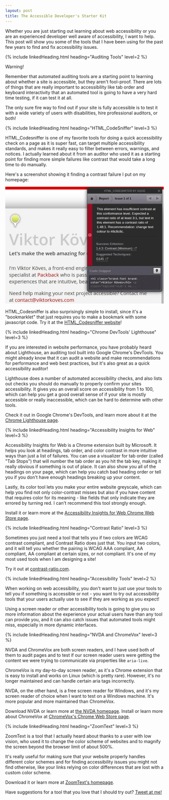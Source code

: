 ```yaml
---
layout: post
title: The Accessible Developer's Starter Kit
---
```


Whether you are just starting out learning about web accessibility or you are an
experienced developer well aware of accessibility, I want to help. This post
will show you some of the tools that I have been using for the past few years to
find and fix accessibility issues.



{% include linkedHeading.html heading="Auditing Tools" level=2 %}

<div class="notice-panel -warning">
  <div class="notice-label">Warning!</div>

  <p>
    Remember that automated auditing tools are a
    starting point to learning about whether a site is accessible, but they
    aren't fool-proof. There are lots of things that are really important to
    accessibility like tab order and keyboard interactivity that an automated
    tool is going to have a very hard time testing, if it can test it at all.
  </p>

  <p>
    The only sure fire way to find out if your site is fully accessible is to
    test it with a wide variety of users with disabilities, hire professional
    auditors, or both!
  </p>
</div>


{% include linkedHeading.html heading="HTML_CodeSniffer" level=3 %}

HTML_Codesniffer is one of my favorite tools for doing a quick accessibility
check on a page as it is super fast, can target multiple accessibility
standards, and makes it really easy to filter between errors, warnings, and
notices. I actually learned about it from an auditor who used it as a starting
point for finding more simple failures like contrast that would take a long time
to do manually.

Here's a screenshot showing it finding a contrast failure I put on my homepage:

![HTML_Codesniffer error showing contrast failure](/post-assets/html-code-sniffer-example.jpg)

HTML_Codesniffer is also surprisingly simple to install, since it's a
"bookmarklet" that just requires you to make a bookmark with some javascript code.
Try it at the [HTML_Codesniffer website][html-codesniffer]!


{% include linkedHeading.html heading="Chrome DevTools' Lighthouse" level=3 %}

If you are interested in website performance, you have probably heard about
Lighthouse, an auditing tool built into Google Chrome's DevTools. You might
already know that it can audit a website and make recommendations for
performance and web best practices, but it's also great as a quick accessibility
auditor!

Lighthouse does a number of automated accessibility checks, and also lists out
checks you should do manually to properly confirm your sites accessibility.
It gives you an overall score on accessibility from 1 to 100, which can help you get
a good overall sense of if your site is mostly accessible or really
inaccessible, which can be hard to determine with other tools.

Check it out in Google Chrome's DevTools, and learn more about it at the
[Chrome Lighthouse page][lighthouse].


{% include linkedHeading.html heading="Accessibility Insights for Web" level=3 %}

Accessibility Insights for Web is a Chrome extension built by Microsoft. It
helps you look at headings, tab order, and color contrast in more intuitive ways
than just a list of failures. You can use a visualizer for tab order (called
"Tab Stops") that will number the tab order as you hit the tab key, making it
really obvious if something is out of place. It can also show you all of the
headings on your page, which can help you catch bad heading order or  tell you
if you don't have enough headings breaking up your content.

Lastly, its color tool lets you make your entire website greyscale, which can
help you find not only color-contrast misses but also if you have content that
requires color for its meaning - like fields that only indicate they are
errored by turning red. I can't recommend this tool strongly enough.

Install it or learn more at the
[Accessibility Insights for Web Chrome Web Store page][a11y-insights-for-web].


{% include linkedHeading.html heading="Contrast Ratio" level=3 %}

Sometimes you just need a tool that tells you if two colors are WCAG contrast
compliant, and Contrast Ratio does just that. You input two colors, and it will
tell you whether the pairing is WCAG AAA compliant, AA compliant, AA compliant
at certain sizes, or not compliant. It's one of my most used tools when I am
designing a site!

Try it out at [contrast-ratio.com][contrast-ratio].



{% include linkedHeading.html heading="Accessibility Tools" level=2 %}

When working on web accessibility, you don't want to just use your tools to tell
you if something is accessible or not - you want to try out accessibility tools
that your users actually use to see if they are working as you expect!

Using a screen reader or other accessibility tools is going to give you so more
information about the experience your actual users have than any tool can
provide you, and it can also catch issues that automated tools might miss,
especially in more dynamic interfaces.

{% include linkedHeading.html heading="NVDA and ChromeVox" level=3 %}

NVDA and ChromeVox are both screen readers, and I have used both of them to
audit pages and to test if our screen reader users were getting the content we
were trying to communicate via properties like `aria-live`.

ChromeVox is my day-to-day screen reader, as it's a Chrome extension that is
easy to install and works on Linux (which is pretty rare). However, it's no
longer maintained and can handle certain aria tags incorrectly.

NVDA, on the other hand, is a free screen reader for Windows, and it's my screen
reader of choice when I want to test on a Windows machine. It's more popular
and more maintained than ChromeVox.

Download NVDA or learn more at [the NVDA homepage][nvda]. Install or learn more
about ChromeVox at [ChromeVox's Chrome Web Store page][chromevox].

{% include linkedHeading.html heading="ZoomText" level=3 %}

ZoomText is a tool that I actually heard about thanks to a user with low
vision, who used it to change the color scheme of websites and to magnify the
screen beyond the browser limit of about 500%.

It's really useful for making sure that your website properly handles different
color schemes and for finding accessibility issues you might not find otherwise,
like your links relying on color differences that are lost with a custom color
scheme.

Download it or learn more at [ZoomText's homepage][zoomtext].


Have suggestions for a tool that you love that I should try out?
[Tweet at me!][my-twitter]


<!-- All links for simplicity -->
[a11y-insights-for-web]: https://chrome.google.com/webstore/detail/accessibility-insights-fo/pbjjkligggfmakdaogkfomddhfmpjeni
[chromevox]: https://chrome.google.com/webstore/detail/chromevox-classic-extensi/kgejglhpjiefppelpmljglcjbhoiplfn?hl=en
[contrast-ratio]: https://contrast-ratio.com/
[html-codesniffer]: https://squizlabs.github.io/HTML_CodeSniffer/
[lighthouse]: https://developers.google.com/web/tools/lighthouse
[my-twitter]: https://twitter.com/viktor_koves
[nvda]: https://www.nvaccess.org/download/
[zoomtext]: https://www.zoomtext.com/
